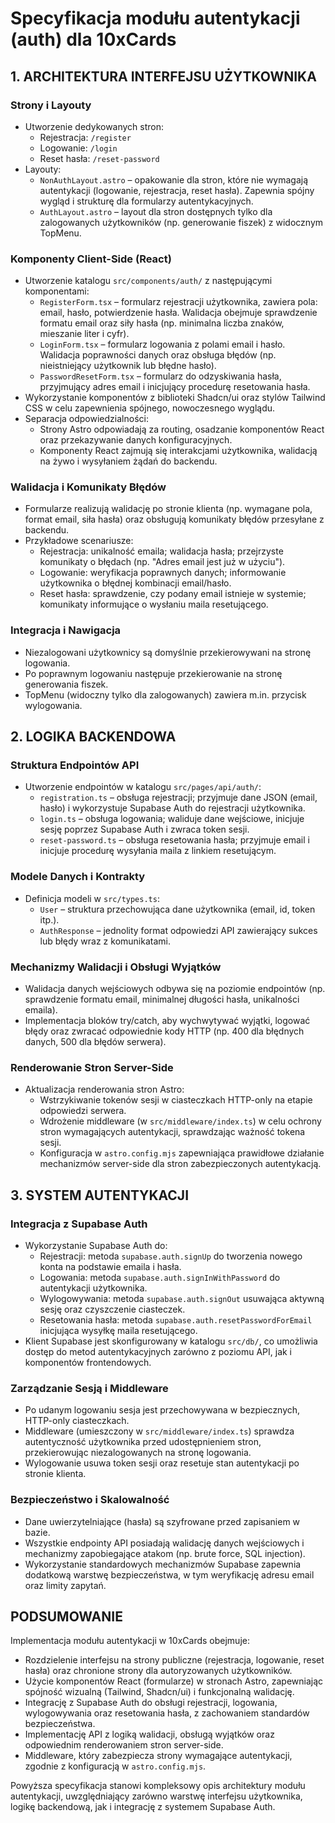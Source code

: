 # Specyfikacja modułu autentykacji (auth) dla 10xCards

## 1. ARCHITEKTURA INTERFEJSU UŻYTKOWNIKA

### Strony i Layouty

- Utworzenie dedykowanych stron:
  - Rejestracja: `/register`
  - Logowanie: `/login`
  - Reset hasła: `/reset-password`
- Layouty:
  - `NonAuthLayout.astro` – opakowanie dla stron, które nie wymagają autentykacji (logowanie, rejestracja, reset hasła). Zapewnia spójny wygląd i strukturę dla formularzy autentykacyjnych.
  - `AuthLayout.astro` – layout dla stron dostępnych tylko dla zalogowanych użytkowników (np. generowanie fiszek) z widocznym TopMenu.

### Komponenty Client-Side (React)

- Utworzenie katalogu `src/components/auth/` z następującymi komponentami:
  - `RegisterForm.tsx` – formularz rejestracji użytkownika, zawiera pola: email, hasło, potwierdzenie hasła. Walidacja obejmuje sprawdzenie formatu email oraz siły hasła (np. minimalna liczba znaków, mieszanie liter i cyfr).
  - `LoginForm.tsx` – formularz logowania z polami email i hasło. Walidacja poprawności danych oraz obsługa błędów (np. nieistniejący użytkownik lub błędne hasło).
  - `PasswordResetForm.tsx` – formularz do odzyskiwania hasła, przyjmujący adres email i inicjujący procedurę resetowania hasła.
- Wykorzystanie komponentów z biblioteki Shadcn/ui oraz stylów Tailwind CSS w celu zapewnienia spójnego, nowoczesnego wyglądu.
- Separacja odpowiedzialności:
  - Strony Astro odpowiadają za routing, osadzanie komponentów React oraz przekazywanie danych konfiguracyjnych.
  - Komponenty React zajmują się interakcjami użytkownika, walidacją na żywo i wysyłaniem żądań do backendu.

### Walidacja i Komunikaty Błędów

- Formularze realizują walidację po stronie klienta (np. wymagane pola, format email, siła hasła) oraz obsługują komunikaty błędów przesyłane z backendu.
- Przykładowe scenariusze:
  - Rejestracja: unikalność emaila; walidacja hasła; przejrzyste komunikaty o błędach (np. "Adres email jest już w użyciu").
  - Logowanie: weryfikacja poprawnych danych; informowanie użytkownika o błędnej kombinacji email/hasło.
  - Reset hasła: sprawdzenie, czy podany email istnieje w systemie; komunikaty informujące o wysłaniu maila resetującego.

### Integracja i Nawigacja

- Niezalogowani użytkownicy są domyślnie przekierowywani na stronę logowania.
- Po poprawnym logowaniu następuje przekierowanie na stronę generowania fiszek.
- TopMenu (widoczny tylko dla zalogowanych) zawiera m.in. przycisk wylogowania.

## 2. LOGIKA BACKENDOWA

### Struktura Endpointów API

- Utworzenie endpointów w katalogu `src/pages/api/auth/`:
  - `registration.ts` – obsługa rejestracji; przyjmuje dane JSON (email, hasło) i wykorzystuje Supabase Auth do rejestracji użytkownika.
  - `login.ts` – obsługa logowania; waliduje dane wejściowe, inicjuje sesję poprzez Supabase Auth i zwraca token sesji.
  - `reset-password.ts` – obsługa resetowania hasła; przyjmuje email i inicjuje procedurę wysyłania maila z linkiem resetującym.

### Modele Danych i Kontrakty

- Definicja modeli w `src/types.ts`:
  - `User` – struktura przechowująca dane użytkownika (email, id, token itp.).
  - `AuthResponse` – jednolity format odpowiedzi API zawierający sukces lub błędy wraz z komunikatami.

### Mechanizmy Walidacji i Obsługi Wyjątków

- Walidacja danych wejściowych odbywa się na poziomie endpointów (np. sprawdzenie formatu email, minimalnej długości hasła, unikalności emaila).
- Implementacja bloków try/catch, aby wychwytywać wyjątki, logować błędy oraz zwracać odpowiednie kody HTTP (np. 400 dla błędnych danych, 500 dla błędów serwera).

### Renderowanie Stron Server-Side

- Aktualizacja renderowania stron Astro:
  - Wstrzykiwanie tokenów sesji w ciasteczkach HTTP-only na etapie odpowiedzi serwera.
  - Wdrożenie middleware (w `src/middleware/index.ts`) w celu ochrony stron wymagających autentykacji, sprawdzając ważność tokena sesji.
  - Konfiguracja w `astro.config.mjs` zapewniająca prawidłowe działanie mechanizmów server-side dla stron zabezpieczonych autentykacją.

## 3. SYSTEM AUTENTYKACJI

### Integracja z Supabase Auth

- Wykorzystanie Supabase Auth do:
  - Rejestracji: metoda `supabase.auth.signUp` do tworzenia nowego konta na podstawie emaila i hasła.
  - Logowania: metoda `supabase.auth.signInWithPassword` do autentykacji użytkownika.
  - Wylogowywania: metoda `supabase.auth.signOut` usuwająca aktywną sesję oraz czyszczenie ciasteczek.
  - Resetowania hasła: metoda `supabase.auth.resetPasswordForEmail` inicjująca wysyłkę maila resetującego.
- Klient Supabase jest skonfigurowany w katalogu `src/db/`, co umożliwia dostęp do metod autentykacyjnych zarówno z poziomu API, jak i komponentów frontendowych.

### Zarządzanie Sesją i Middleware

- Po udanym logowaniu sesja jest przechowywana w bezpiecznych, HTTP-only ciasteczkach.
- Middleware (umieszczony w `src/middleware/index.ts`) sprawdza autentyczność użytkownika przed udostępnieniem stron, przekierowując niezalogowanych na stronę logowania.
- Wylogowanie usuwa token sesji oraz resetuje stan autentykacji po stronie klienta.

### Bezpieczeństwo i Skalowalność

- Dane uwierzytelniające (hasła) są szyfrowane przed zapisaniem w bazie.
- Wszystkie endpointy API posiadają walidację danych wejściowych i mechanizmy zapobiegające atakom (np. brute force, SQL injection).
- Wykorzystanie standardowych mechanizmów Supabase zapewnia dodatkową warstwę bezpieczeństwa, w tym weryfikację adresu email oraz limity zapytań.

## PODSUMOWANIE

Implementacja modułu autentykacji w 10xCards obejmuje:

- Rozdzielenie interfejsu na strony publiczne (rejestracja, logowanie, reset hasła) oraz chronione strony dla autoryzowanych użytkowników.
- Użycie komponentów React (formularze) w stronach Astro, zapewniając spójność wizualną (Tailwind, Shadcn/ui) i funkcjonalną walidację.
- Integrację z Supabase Auth do obsługi rejestracji, logowania, wylogowywania oraz resetowania hasła, z zachowaniem standardów bezpieczeństwa.
- Implementację API z logiką walidacji, obsługą wyjątków oraz odpowiednim renderowaniem stron server-side.
- Middleware, który zabezpiecza strony wymagające autentykacji, zgodnie z konfiguracją w `astro.config.mjs`.

Powyższa specyfikacja stanowi kompleksowy opis architektury modułu autentykacji, uwzględniający zarówno warstwę interfejsu użytkownika, logikę backendową, jak i integrację z systemem Supabase Auth.
